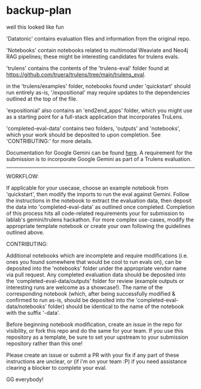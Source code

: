 # backup-plan
well this looked like fun

'Datatonic' contains evaluation files and information from the original repo.

'Notebooks' contain notebooks related to multimodal Weaviate and Neo4j RAG pipelines; these might be interesting candidates for trulens evals.

'trulens' contains the contents of the 'trulens-eval' folder found at https://github.com/truera/trulens/tree/main/trulens_eval.

in the 'trulens/examples' folder, notebooks found under 'quickstart' should run entirely as-is, '/expositional' may require updates to the dependencies outlined at the top of the file.

'expositionial' also contains an 'end2end_apps' folder, which you might use as a starting point for a full-stack application that incorporates TruLens.

'completed-eval-data' contains two folders, 'outputs' and 'notebooks', which your work should be deposited to upon completion. See 'CONTRIBUTING:' for more details.

Documentation for Google Gemini can be found [here](https://cloud.google.com/vertex-ai/docs/generative-ai/model-reference/gemini?_ga=2.179001954.-799536016.1700120910&_gac=1.26697039.1702492576.Cj0KCQiAyeWrBhDDARIsAGP1mWRBfEyPIju5t-GUBCU4kfiqJq_YQAYEbuQE9qwfgi82tBqdYiiorp4aAuD0EALw_wcB). A requirement for the submission is to incorporate Google Gemini as part of a Trulens evaluation.

---
WORKFLOW:

If applicable for your usecase, choose an example notebook from 'quickstart', then modify the imports to run the eval against Gemini. Follow the instructions in the notebook to extract the evaluation data, then deposit the data into 'completed-eval-data' as outlined once completed. Completion of this process hits all code-related requirements your for submission to lablab's gemini/trulens hackathon. For more complex use-cases, modify the appropriate template notebook or create your own following the guidelines outlined above.

CONTRIBUTING:

Additional notebooks which are incomplete and require modifications (i.e. ones you found somewhere that would be cool to run evals on), can be deposited into the 'notebooks' folder under the appropriate vendor name via pull request. Any completed evaluation data should be deposited into the 'completed-eval-data/outputs' folder for review (example outputs or interesting runs are welcome as a showcase!). The name of the corresponding notebook (which, after being successfully modified & confirmed to run as-is, should be deposited into the 'completed-eval-data/notebooks' folder) should be identical to the name of the notebook with the suffix '-data'.

Before beginning notebook modification, create an issue in the repo for visibility, or fork this repo and do the same for your team. If you use this repository as a template, be sure to set your upstream to your submission repository rather than this one!

Please create an issue or submit a PR with your fix if any part of these instructions are unclear, or (if i'm on your team :P) if you need assistance clearing a blocker to complete your eval.

GG everybody!
